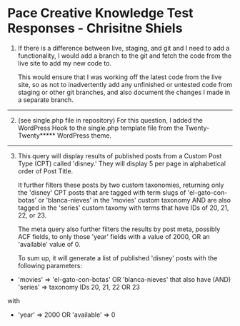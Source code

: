 # Pace Creative Knowledge Test Responses - Chrisitne Shiels

1. If there is a difference between live, staging, and git and I need to add a functionality, I would add a branch to the git and fetch the code from the live site to add my new code to.

    This would ensure that I was working off the latest code from the live site, so as not to inadvertently add any unfinished or untested code from staging or other git branches, and also document the changes I made in a separate branch.
---
2. (see single.php file in repository)
For this question, I added the WordPress Hook to the single.php template file from the Twenty-Twenty***** WordPress theme.
---
3. This query will display results of published posts from a Custom Post Type (CPT) called 'disney.' They will display 5 per page in alphabetical order of Post Title.

    It further filters these posts by two custom taxonomies, returning only the 'disney' CPT posts that are tagged with term slugs of 'el-gato-con-botas' or 'blanca-nieves' in the 'movies' custom taxonomy AND are also tagged in the 'series' custom taxomy with terms that have IDs of 20, 21, 22, or 23.

    The meta query also further filters the results by post meta, possibly ACF fields, to only those 'year' fields with a value of 2000, OR an 'available' value of 0.

    To sum up, it will generate a list of published 'disney' posts with the following parameters:
- 'movies' => 'el-gato-con-botas' OR 'blanca-nieves'
that also have (AND)
'series' => taxonomy IDs 20, 21, 22 OR 23

with

 - 'year' => 2000 OR 'available' => 0
 
